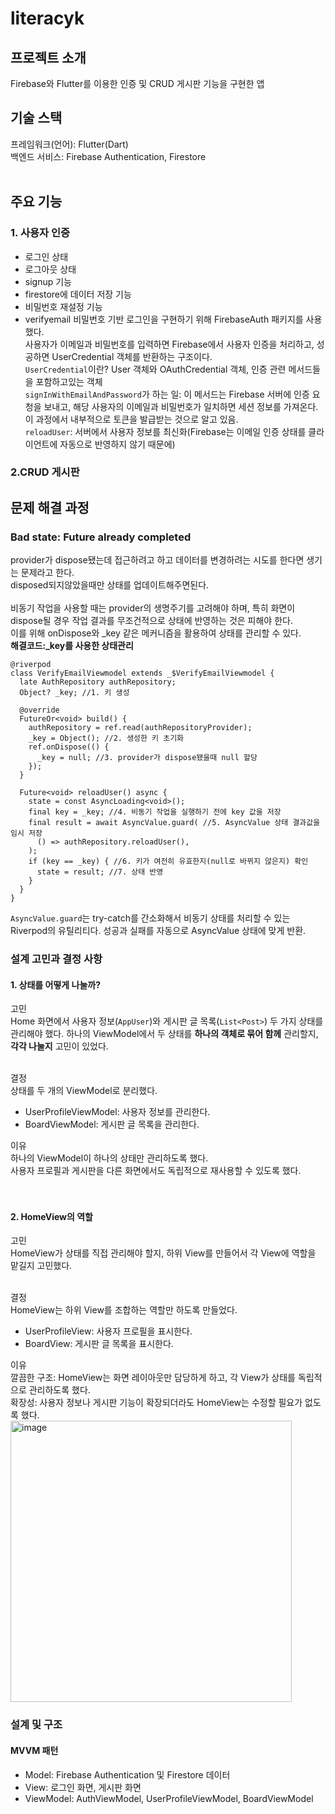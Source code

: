 # literacyk
## 프로젝트 소개
Firebase와 Flutter를 이용한 인증 및 CRUD 게시판 기능을 구현한 앱

## 기술 스택
프레임워크(언어): Flutter(Dart)<br>
백엔드 서비스: Firebase Authentication, Firestore
<br><br>

## 주요 기능
### 1. 사용자 인증
- 로그인 상태
- 로그아웃 상태
- signup 기능
- firestore에 데이터 저장 기능
- 비밀번호 재설정 기능
- verifyemail 
비밀번호 기반 로그인을 구현하기 위해 FirebaseAuth 패키지를 사용했다.<br>
사용자가 이메일과 비밀번호를 입력하면 Firebase에서 사용자 인증을 처리하고, 성공하면 UserCredential 객체를 반환하는 구조이다.<br>
`UserCredential`이란? User 객체와 OAuthCredential 객체, 인증 관련 메서드들을 포함하고있는 객체<br>
`signInWithEmailAndPassword`가 하는 일: 이 메서드는 Firebase 서버에 인증 요청을 보내고, 해당 사용자의 이메일과 비밀번호가 일치하면 세션 정보를 가져온다. 이 과정에서 내부적으로 토큰을 발급받는 것으로 알고 있음.<br>
`reloadUser`: 서버에서 사용자 정보를 최신화(Firebase는 이메일 인증 상태를 클라이언트에 자동으로 반영하지 않기 때문에)


### 2.CRUD 게시판



## 문제 해결 과정
### Bad state: Future already completed
provider가 dispose됐는데 접근하려고 하고 데이터를 변경하려는 시도를 한다면 생기는 문제라고 한다. <br>
disposed되지않았을때만 상태를 업데이트해주면된다.
<br> <br>
비동기 작업을 사용할 때는 provider의 생명주기를 고려해야 하며, 특히 화면이 dispose될 경우 작업 결과를 무조건적으로 상태에 반영하는 것은 피해야 한다. <br>
이를 위해 onDispose와 _key 같은 메커니즘을 활용하여 상태를 관리할 수 있다.<br>
**해결코드:_key를 사용한 상태관리**
```
@riverpod
class VerifyEmailViewmodel extends _$VerifyEmailViewmodel {
  late AuthRepository authRepository;
  Object? _key; //1. 키 생성

  @override
  FutureOr<void> build() {
    authRepository = ref.read(authRepositoryProvider);
    _key = Object(); //2. 생성한 키 초기화
    ref.onDispose(() {
      _key = null; //3. provider가 dispose됐을때 null 할당
    });
  }

  Future<void> reloadUser() async {
    state = const AsyncLoading<void>();
    final key = _key; //4. 비동기 작업을 실행하기 전에 key 값을 저장
    final result = await AsyncValue.guard( //5. AsyncValue 상태 결과값을 임시 저장
      () => authRepository.reloadUser(),
    );
    if (key == _key) { //6. 키가 여전히 유효한지(null로 바뀌지 않은지) 확인
      state = result; //7. 상태 반영
    }
  }
}
```
`AsyncValue.guard`는 try-catch를 간소화해서 비동기 상태를 처리할 수 있는 Riverpod의 유틸리티다.
성공과 실패를 자동으로 AsyncValue 상태에 맞게 반환.

### 설계 고민과 결정 사항
#### 1. 상태를 어떻게 나눌까?
고민 <br>
Home 화면에서 사용자 정보(`AppUser`)와 게시판 글 목록(`List<Post>`) 두 가지 상태를 관리해야 했다.
하나의 ViewModel에서 두 상태를 **하나의 객체로 묶어 함께** 관리할지, **각각 나눌지** 고민이 있었다.
<br><br>

결정 <br>
상태를 두 개의 ViewModel로 분리했다.
- UserProfileViewModel: 사용자 정보를 관리한다.
- BoardViewModel: 게시판 글 목록을 관리한다.

이유<br>
하나의 ViewModel이 하나의 상태만 관리하도록 했다.<br>
사용자 프로필과 게시판을 다른 화면에서도 독립적으로 재사용할 수 있도록 했다.<br>
<br><br>
#### 2. HomeView의 역할
고민<br>
HomeView가 상태를 직접 관리해야 할지, 하위 View를 만들어서 각 View에 역할을 맡길지 고민했다.
<br><br>

결정<br>
HomeView는 하위 View를 조합하는 역할만 하도록 만들었다.
- UserProfileView: 사용자 프로필을 표시한다.
- BoardView: 게시판 글 목록을 표시한다.

이유<br>
깔끔한 구조: HomeView는 화면 레이아웃만 담당하게 하고, 각 View가 상태를 독립적으로 관리하도록 했다.<br>
확장성: 사용자 정보나 게시판 기능이 확장되더라도 HomeView는 수정할 필요가 없도록 했다.<br>
<img width="450" alt="image" src="https://github.com/user-attachments/assets/274b77f1-c029-413e-aec5-9302d4f9bd3e" />

### 설계 및 구조
#### MVVM 패턴
- Model: Firebase Authentication 및 Firestore 데이터
- View: 로그인 화면, 게시판 화면
- ViewModel: AuthViewModel, UserProfileViewModel, BoardViewModel

